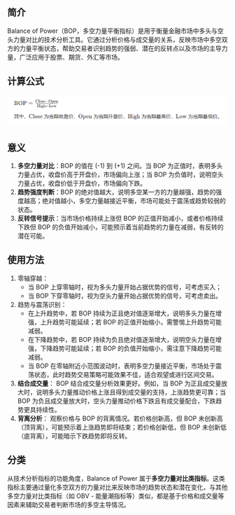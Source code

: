 ## 简介

Balance of Power（BOP，多空力量平衡指标）是用于衡量金融市场中多头与空头力量对比的技术分析工具。它通过分析价格与成交量的关系，反映市场中多空双方的力量平衡状态，帮助交易者识别趋势的强弱、潜在的反转点以及市场的主导力量，广泛应用于股票、期货、外汇等市场。

## 计算公式

![image-20250822174856921](.\photo\1)

## 意义

1. **多空力量对比**：BOP 的值在 \(-1\) 到 \(+1\) 之间。当 BOP 为正值时，表明多头力量占优，收盘价高于开盘价，市场偏向上涨；当 BOP 为负值时，说明空头力量占优，收盘价低于开盘价，市场偏向下跌。
2. **趋势强度判断**：BOP 的绝对值越大，说明多空某一方的力量越强，趋势的强度越高；绝对值越小，多空力量越接近平衡，市场可能处于震荡或趋势较弱的状态。
3. **反转信号提示**：当市场价格持续上涨但 BOP 的正值开始减小，或者价格持续下跌但 BOP 的负值开始减小，可能预示着当前趋势的力量在减弱，有反转的潜在可能。

## 使用方法

1. 零轴穿越：
   - 当 BOP 上穿零轴时，视为多头力量开始占据优势的信号，可考虑买入；
   - 当 BOP 下穿零轴时，视为空头力量开始占据优势的信号，可考虑卖出。
2. 趋势与震荡识别：
   - 在上升趋势中，若 BOP 持续为正且绝对值逐渐增大，说明多头力量在增强，上升趋势可能延续；若 BOP 的正值开始缩小，需警惕上升趋势可能减弱。
   - 在下降趋势中，若 BOP 持续为负且绝对值逐渐增大，说明空头力量在增强，下降趋势可能延续；若 BOP 的负值开始缩小，需注意下降趋势可能减弱。
   - 当 BOP 在零轴附近小范围波动时，表明多空力量接近平衡，市场处于震荡状态，此时趋势交易策略可能效果不佳，适合观望或进行区间交易。
3. **结合成交量**：
   BOP 结合成交量分析效果更好。例如，当 BOP 为正且成交量放大时，说明多头力量推动价格上涨且得到成交量的支持，上涨趋势更可靠；当 BOP 为负且成交量放大时，空头力量推动价格下跌且有成交量配合，下跌趋势更具持续性。
4. **背离分析**：
   观察价格与 BOP 的背离情况。若价格创新高，但 BOP 未创新高（顶背离），可能预示着上涨趋势即将结束；若价格创新低，但 BOP 未创新低（底背离），可能暗示下跌趋势即将反转。

## 分类

从技术分析指标的功能角度，Balance of Power 属于**多空力量对比类指标**。这类指标主要通过量化多空双方的力量对比来反映市场的趋势状态和潜在变化，与其他多空力量对比类指标（如 OBV - 能量潮指标等）类似，都是基于价格和成交量等因素来辅助交易者判断市场的多空主导情况。

